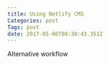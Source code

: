 ```yaml
---
title: Using Netlify CMS
Categories: post
Tags: post
date: 2017-05-06T08:38:43.351Z
---
```

Alternative workflow 
